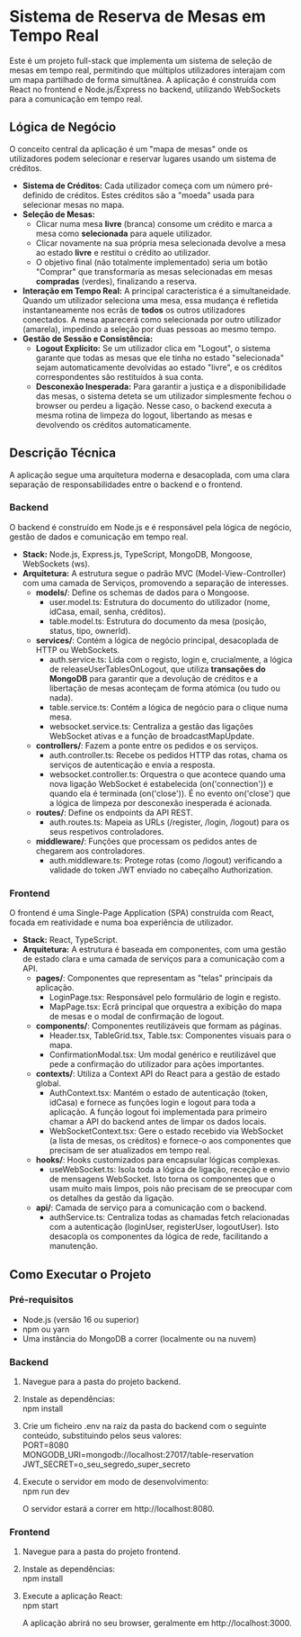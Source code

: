 # **Sistema de Reserva de Mesas em Tempo Real**

Este é um projeto full-stack que implementa um sistema de seleção de mesas em tempo real, permitindo que múltiplos utilizadores interajam com um mapa partilhado de forma simultânea. A aplicação é construída com React no frontend e Node.js/Express no backend, utilizando WebSockets para a comunicação em tempo real.

## **Lógica de Negócio**

O conceito central da aplicação é um "mapa de mesas" onde os utilizadores podem selecionar e reservar lugares usando um sistema de créditos.

* **Sistema de Créditos:** Cada utilizador começa com um número pré-definido de créditos. Estes créditos são a "moeda" usada para selecionar mesas no mapa.  
* **Seleção de Mesas:**  
  * Clicar numa mesa **livre** (branca) consome um crédito e marca a mesa como **selecionada** para aquele utilizador.  
  * Clicar novamente na sua própria mesa selecionada devolve a mesa ao estado **livre** e restitui o crédito ao utilizador.  
  * O objetivo final (não totalmente implementado) seria um botão "Comprar" que transformaria as mesas selecionadas em mesas **compradas** (verdes), finalizando a reserva.  
* **Interação em Tempo Real:** A principal característica é a simultaneidade. Quando um utilizador seleciona uma mesa, essa mudança é refletida instantaneamente nos ecrãs de **todos** os outros utilizadores conectados. A mesa aparecerá como selecionada por outro utilizador (amarela), impedindo a seleção por duas pessoas ao mesmo tempo.  
* **Gestão de Sessão e Consistência:**  
  * **Logout Explícito:** Se um utilizador clica em "Logout", o sistema garante que todas as mesas que ele tinha no estado "selecionada" sejam automaticamente devolvidas ao estado "livre", e os créditos correspondentes são restituídos à sua conta.  
  * **Desconexão Inesperada:** Para garantir a justiça e a disponibilidade das mesas, o sistema deteta se um utilizador simplesmente fechou o browser ou perdeu a ligação. Nesse caso, o backend executa a mesma rotina de limpeza do logout, libertando as mesas e devolvendo os créditos automaticamente.

## **Descrição Técnica**

A aplicação segue uma arquitetura moderna e desacoplada, com uma clara separação de responsabilidades entre o backend e o frontend.

### **Backend**

O backend é construído em Node.js e é responsável pela lógica de negócio, gestão de dados e comunicação em tempo real.

* **Stack:** Node.js, Express.js, TypeScript, MongoDB, Mongoose, WebSockets (ws).  
* **Arquitetura:** A estrutura segue o padrão MVC (Model-View-Controller) com uma camada de Serviços, promovendo a separação de interesses.  
  * **models/**: Define os schemas de dados para o Mongoose.  
    * user.model.ts: Estrutura do documento do utilizador (nome, idCasa, email, senha, créditos).  
    * table.model.ts: Estrutura do documento da mesa (posição, status, tipo, ownerId).  
  * **services/**: Contém a lógica de negócio principal, desacoplada de HTTP ou WebSockets.  
    * auth.service.ts: Lida com o registo, login e, crucialmente, a lógica de releaseUserTablesOnLogout, que utiliza **transações do MongoDB** para garantir que a devolução de créditos e a libertação de mesas aconteçam de forma atómica (ou tudo ou nada).  
    * table.service.ts: Contém a lógica de negócio para o clique numa mesa.  
    * websocket.service.ts: Centraliza a gestão das ligações WebSocket ativas e a função de broadcastMapUpdate.  
  * **controllers/**: Fazem a ponte entre os pedidos e os serviços.  
    * auth.controller.ts: Recebe os pedidos HTTP das rotas, chama os serviços de autenticação e envia a resposta.  
    * websocket.controller.ts: Orquestra o que acontece quando uma nova ligação WebSocket é estabelecida (on('connection')) e quando ela é terminada (on('close')). É no evento on('close') que a lógica de limpeza por desconexão inesperada é acionada.  
  * **routes/**: Define os endpoints da API REST.  
    * auth.routes.ts: Mapeia as URLs (/register, /login, /logout) para os seus respetivos controladores.  
  * **middleware/**: Funções que processam os pedidos antes de chegarem aos controladores.  
    * auth.middleware.ts: Protege rotas (como /logout) verificando a validade do token JWT enviado no cabeçalho Authorization.

### **Frontend**

O frontend é uma Single-Page Application (SPA) construída com React, focada em reatividade e numa boa experiência de utilizador.

* **Stack:** React, TypeScript.  
* **Arquitetura:** A estrutura é baseada em componentes, com uma gestão de estado clara e uma camada de serviços para a comunicação com a API.  
  * **pages/**: Componentes que representam as "telas" principais da aplicação.  
    * LoginPage.tsx: Responsável pelo formulário de login e registo.  
    * MapPage.tsx: Ecrã principal que orquestra a exibição do mapa de mesas e o modal de confirmação de logout.  
  * **components/**: Componentes reutilizáveis que formam as páginas.  
    * Header.tsx, TableGrid.tsx, Table.tsx: Componentes visuais para o mapa.  
    * ConfirmationModal.tsx: Um modal genérico e reutilizável que pede a confirmação do utilizador para ações importantes.  
  * **contexts/**: Utiliza a Context API do React para a gestão de estado global.  
    * AuthContext.tsx: Mantém o estado de autenticação (token, idCasa) e fornece as funções login e logout para toda a aplicação. A função logout foi implementada para primeiro chamar a API do backend antes de limpar os dados locais.  
    * WebSocketContext.tsx: Gere o estado recebido via WebSocket (a lista de mesas, os créditos) e fornece-o aos componentes que precisam de ser atualizados em tempo real.  
  * **hooks/**: Hooks customizados para encapsular lógicas complexas.  
    * useWebSocket.ts: Isola toda a lógica de ligação, receção e envio de mensagens WebSocket. Isto torna os componentes que o usam muito mais limpos, pois não precisam de se preocupar com os detalhes da gestão da ligação.  
  * **api/**: Camada de serviço para a comunicação com o backend.  
    * authService.ts: Centraliza todas as chamadas fetch relacionadas com a autenticação (loginUser, registerUser, logoutUser). Isto desacopla os componentes da lógica de rede, facilitando a manutenção.

## **Como Executar o Projeto**

### **Pré-requisitos**

* Node.js (versão 16 ou superior)  
* npm ou yarn  
* Uma instância do MongoDB a correr (localmente ou na nuvem)

### **Backend**

1. Navegue para a pasta do projeto backend.  
2. Instale as dependências:  
   npm install

3. Crie um ficheiro .env na raiz da pasta do backend com o seguinte conteúdo, substituindo pelos seus valores:  
   PORT=8080  
   MONGODB\_URI=mongodb://localhost:27017/table-reservation  
   JWT\_SECRET=o\_seu\_segredo\_super\_secreto

4. Execute o servidor em modo de desenvolvimento:  
   npm run dev

   O servidor estará a correr em http://localhost:8080.

### **Frontend**

1. Navegue para a pasta do projeto frontend.  
2. Instale as dependências:  
   npm install

3. Execute a aplicação React:  
   npm start

   A aplicação abrirá no seu browser, geralmente em http://localhost:3000.